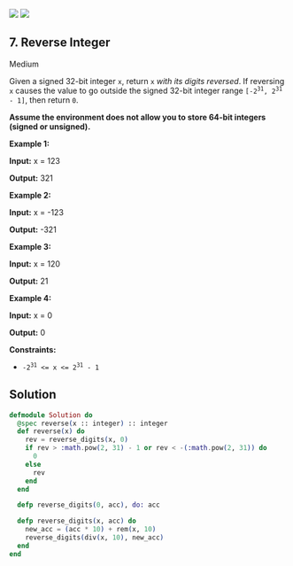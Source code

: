 [![](https://img.shields.io/github/stars/javadev/LeetCode-in-All?label=Stars&style=flat-square)](https://github.com/javadev/LeetCode-in-All)
[![](https://img.shields.io/github/forks/javadev/LeetCode-in-All?label=Fork%20me%20on%20GitHub%20&style=flat-square)](https://github.com/javadev/LeetCode-in-All/fork)

## 7\. Reverse Integer

Medium

Given a signed 32-bit integer `x`, return `x` _with its digits reversed_. If reversing `x` causes the value to go outside the signed 32-bit integer range <code>[-2<sup>31</sup>, 2<sup>31</sup> - 1]</code>, then return `0`.

**Assume the environment does not allow you to store 64-bit integers (signed or unsigned).**

**Example 1:**

**Input:** x = 123

**Output:** 321 

**Example 2:**

**Input:** x = -123

**Output:** -321 

**Example 3:**

**Input:** x = 120

**Output:** 21 

**Example 4:**

**Input:** x = 0

**Output:** 0 

**Constraints:**

*   <code>-2<sup>31</sup> <= x <= 2<sup>31</sup> - 1</code>

## Solution

```elixir
defmodule Solution do
  @spec reverse(x :: integer) :: integer
  def reverse(x) do
    rev = reverse_digits(x, 0)
    if rev > :math.pow(2, 31) - 1 or rev < -(:math.pow(2, 31)) do
      0
    else
      rev
    end
  end

  defp reverse_digits(0, acc), do: acc

  defp reverse_digits(x, acc) do
    new_acc = (acc * 10) + rem(x, 10)
    reverse_digits(div(x, 10), new_acc)
  end
end
```